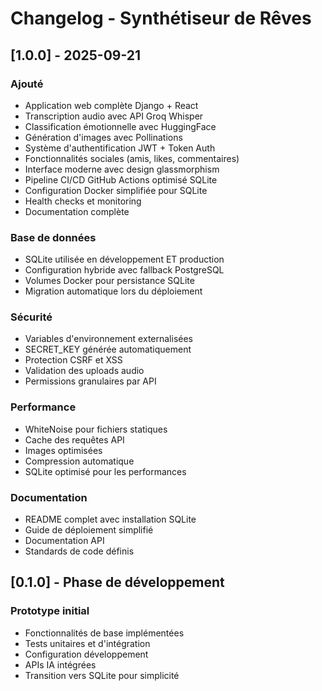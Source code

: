 # Changelog - Synthétiseur de Rêves

## [1.0.0] - 2025-09-21

### Ajouté
- Application web complète Django + React
- Transcription audio avec API Groq Whisper
- Classification émotionnelle avec HuggingFace
- Génération d'images avec Pollinations
- Système d'authentification JWT + Token Auth
- Fonctionnalités sociales (amis, likes, commentaires)
- Interface moderne avec design glassmorphism
- Pipeline CI/CD GitHub Actions optimisé SQLite
- Configuration Docker simplifiée pour SQLite
- Health checks et monitoring
- Documentation complète

### Base de données
- SQLite utilisée en développement ET production
- Configuration hybride avec fallback PostgreSQL
- Volumes Docker pour persistance SQLite
- Migration automatique lors du déploiement

### Sécurité
- Variables d'environnement externalisées
- SECRET_KEY générée automatiquement
- Protection CSRF et XSS
- Validation des uploads audio
- Permissions granulaires par API

### Performance
- WhiteNoise pour fichiers statiques
- Cache des requêtes API
- Images optimisées
- Compression automatique
- SQLite optimisé pour les performances

### Documentation
- README complet avec installation SQLite
- Guide de déploiement simplifié
- Documentation API
- Standards de code définis

## [0.1.0] - Phase de développement

### Prototype initial
- Fonctionnalités de base implémentées
- Tests unitaires et d'intégration
- Configuration développement
- APIs IA intégrées
- Transition vers SQLite pour simplicité
